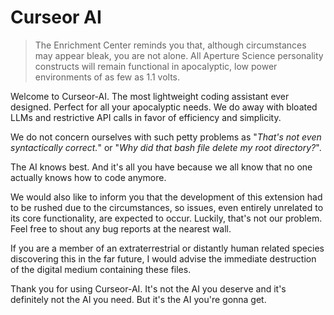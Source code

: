 # Curseor AI

> The Enrichment Center reminds you that, although circumstances may appear bleak, you are not alone. All Aperture Science personality constructs will remain functional in apocalyptic, low power environments of as few as 1.1 volts.

Welcome to Curseor-AI. The most lightweight coding assistant ever designed. Perfect for all your apocalyptic needs. We do away with bloated LLMs and restrictive API calls in favor of efficiency and simplicity. 

We do not concern ourselves with such petty problems as "*That's not even syntactically correct.*" or "*Why did that bash file delete my root directory?*".

The AI knows best. And it's all you have because we all know that no one actually knows how to code anymore.

We would also like to inform you that the development of this extension had to be rushed due to the circumstances, so issues, even entirely unrelated to its core functionality, are expected to occur. Luckily, that's not our problem. Feel free to shout any bug reports at the nearest wall.

If you are a member of an extraterrestrial or distantly human related species discovering this in the far future, I would advise the immediate destruction of the digital medium containing these files. 

Thank you for using Curseor-AI. It's not the AI you deserve and it's definitely not the AI you need. But it's the AI you're gonna get.
